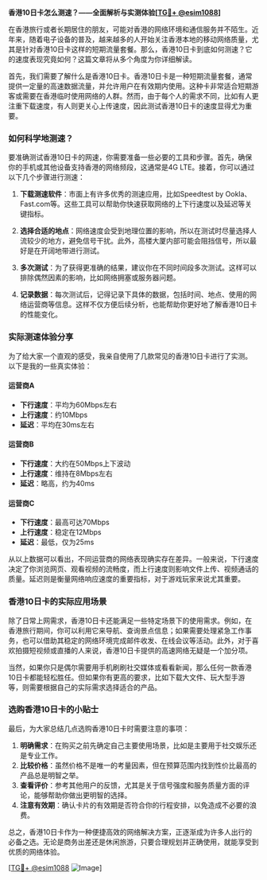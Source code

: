 **香港10日卡怎么测速？——全面解析与实测体验[[TG💪+ @esim1088](https://t.me/s/esim1088)]**

在香港旅行或者长期居住的朋友，可能对香港的网络环境和通信服务并不陌生。近年来，随着电子设备的普及，越来越多的人开始关注香港本地的移动网络质量，尤其是针对香港10日卡这样的短期流量套餐。那么，香港10日卡到底如何测速？它的速度表现究竟如何？这篇文章将从多个角度为你详细解读。

首先，我们需要了解什么是香港10日卡。香港10日卡是一种短期流量套餐，通常提供一定量的高速数据流量，并允许用户在有效期内使用。这种卡非常适合短期游客或需要在香港临时使用网络的人群。然而，由于每个人的需求不同，比如有人更注重下载速度，有人则更关心上传速度，因此测试香港10日卡的速度显得尤为重要。

### **如何科学地测速？**

要准确测试香港10日卡的网速，你需要准备一些必要的工具和步骤。首先，确保你的手机或其他设备支持香港的网络频段，这通常是4G LTE。接着，你可以通过以下几个步骤进行测速：

1. **下载测速软件**：市面上有许多优秀的测速应用，比如Speedtest by Ookla、Fast.com等。这些工具可以帮助你快速获取网络的上下行速度以及延迟等关键指标。
   
2. **选择合适的地点**：网络速度会受到地理位置的影响，所以在测试时尽量选择人流较少的地方，避免信号干扰。此外，高楼大厦内部可能会阻挡信号，所以最好是在开阔地带进行测试。

3. **多次测试**：为了获得更准确的结果，建议你在不同时间段多次测试。这样可以排除偶然因素的影响，比如网络拥塞或服务器问题。

4. **记录数据**：每次测试后，记得记录下具体的数据，包括时间、地点、使用的网络运营商等信息。这样不仅方便后续分析，也能帮助你更好地了解香港10日卡的性能变化。

### **实际测速体验分享**

为了给大家一个直观的感受，我亲自使用了几款常见的香港10日卡进行了实测。以下是我的一些真实体验：

#### **运营商A**
- **下行速度**：平均为60Mbps左右
- **上行速度**：约10Mbps
- **延迟**：平均在30ms左右

#### **运营商B**
- **下行速度**：大约在50Mbps上下波动
- **上行速度**：维持在8Mbps左右
- **延迟**：略高，约为40ms

#### **运营商C**
- **下行速度**：最高可达70Mbps
- **上行速度**：稳定在12Mbps
- **延迟**：最低，仅为25ms

从以上数据可以看出，不同运营商的网络表现确实存在差异。一般来说，下行速度决定了你浏览网页、观看视频的流畅度，而上行速度则影响文件上传、视频通话的质量。延迟则是衡量网络响应速度的重要指标，对于游戏玩家来说尤其重要。

### **香港10日卡的实际应用场景**

除了日常上网需求，香港10日卡还能满足一些特定场景下的使用需求。例如，在香港旅行期间，你可以利用它来导航、查询景点信息；如果需要处理紧急工作事务，也可以借助其稳定的网络环境完成邮件收发、在线会议等活动。此外，对于喜欢拍摄短视频或直播的人来说，香港10日卡提供的高速网络无疑是一个加分项。

当然，如果你只是偶尔需要用手机刷刷社交媒体或看看新闻，那么任何一款香港10日卡都能轻松胜任。但如果你有更高的要求，比如下载大文件、玩大型手游等，则需要根据自己的实际需求选择适合的产品。

### **选购香港10日卡的小贴士**

最后，为大家总结几点选购香港10日卡时需要注意的事项：

1. **明确需求**：在购买之前先确定自己主要使用场景，比如是主要用于社交娱乐还是专业工作。
2. **比较价格**：虽然价格不是唯一的考量因素，但在预算范围内找到性价比最高的产品总是明智之举。
3. **查看评价**：参考其他用户的反馈，尤其是关于信号强度和服务质量方面的评论，能够帮助你做出更明智的选择。
4. **注意有效期**：确认卡片的有效期是否符合你的行程安排，以免造成不必要的浪费。

总之，香港10日卡作为一种便捷高效的网络解决方案，正逐渐成为许多人出行的必备之选。无论是商务出差还是休闲旅游，只要合理规划并正确使用，就能享受到优质的网络体验。

[[TG💪+ @esim1088](https://t.me/s/esim1088) ![Image](https://i.postimg.cc/4NQfJmqS/Snipaste-2025-05-13-00-14-12.png)]